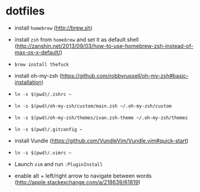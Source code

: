 # dotfiles

- install `homebrew` (http://brew.sh)
- install `zsh` from `homebrew` and set it as default shell (http://zanshin.net/2013/09/03/how-to-use-homebrew-zsh-instead-of-max-os-x-default/)
- `brew install thefuck`
- install oh-my-zsh (https://github.com/robbyrussell/oh-my-zsh#basic-installation)
- `ln -s $(pwd)/.zshrc ~`
- `ln -s $(pwd)/oh-my-zsh/custom/main.zsh ~/.oh-my-zsh/custom`
- `ln -s $(pwd)/oh-my-zsh/themes/ivan.zsh-theme ~/.oh-my-zsh/themes`

- `ln -s $(pwd)/.gitconfig ~`

- install Vundle (https://github.com/VundleVim/Vundle.vim#quick-start)
- `ln -s $(pwd)/.vimrc ~`
- Launch `vim` and run `:PluginInstall`


- enable alt + left/right arrow to navigate between words (http://apple.stackexchange.com/a/218639/61819)
